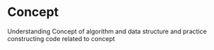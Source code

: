 # Concept
Understanding Concept of algorithm and data structure and practice constructing code related to concept
